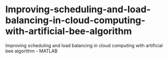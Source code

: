 # Improving-scheduling-and-load-balancing-in-cloud-computing-with-artificial-bee-algorithm
Improving scheduling and load balancing in cloud computing with artificial bee algorithm - MATLAB
